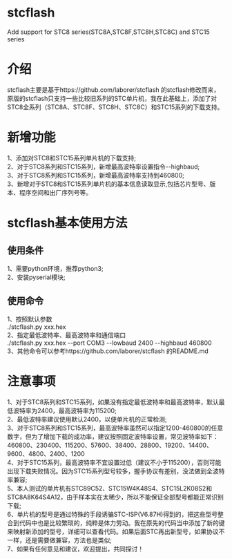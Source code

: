 # stcflash
  Add support for STC8 series(STC8A,STC8F,STC8H,STC8C) and STC15 series
# 介绍
  stcflash主要是基于https://github.com/laborer/stcflash 的stcflash修改而来，原版的stcflash只支持一些比较旧系列的STC单片机，我在此基础上，添加了对STC8全系列（STC8A、STC8F、STC8H、STC8C）和STC15系列的下载支持。
# 新增功能
1、添加对STC8和STC15系列单片机的下载支持;<br>
2、对于STC8系列和STC15系列，新增最高波特率设置指令--highbaud;<br>
3、对于STC8系列和STC15系列，新增最高波特率支持到460800;<br>
3、新增对于STC8和STC15系列单片机的基本信息读取显示,包括芯片型号、版本、程序空间和出厂序列号等。
# stcflash基本使用方法
## 使用条件
1、需要python环境，推荐python3;<br>
2、安装pyserial模块;<br>
## 使用命令
1、按照默认参数<br>
  ./stcflash.py xxx.hex<br>
2、指定最低波特率、最高波特率和通信端口<br>
  ./stcflash.py xxx.hex --port COM3 --lowbaud 2400 --highbaud 460800<br>
3、其他命令可以参考https://github.com/laborer/stcflash 的README.md
  # 注意事项
  1、对于STC8系列和STC15系列，如果没有指定最低波特率和最高波特率，默认最低波特率为2400，最高波特率为115200;<br>
  2、最低波特率建议使用默认2400，以便单片机的正常检测;<br>
  3、对于STC8系列和STC15系列，最高波特率虽然可以指定1200-460800的任意数字，但为了增加下载的成功率，建议按照固定波特率设置，常见波特率如下：<br>
  460800、230400、115200、57600、38400、28800、19200、14400、9600、4800、2400、1200<br>
  4、对于STC15系列，最高波特率不宜设置过低（建议不小于115200），否则可能出现下载失败情况。因为STC15系列型号较多，握手协议有差别，没法做到全波特率兼容;<br>
  5、本人测试的单片机有STC89C52、STC15W4K48S4、STC15L2K08S2和STC8A8K64S4A12，由于样本实在太稀少，所以不能保证全部型号都能正常识别下载;<br>
  6、单片机的型号是通过特殊的手段诱骗STC-ISP(V6.87H)得到的，把这些型号整合到代码中也是比较繁琐的，纯粹是体力劳动。我在原先的代码当中添加了新的键来映射新添加的型号，详细可以查看代码。如果后面STC再出新型号，如果协议不一样，还是需要做兼容，方法也是类似;<br>
  7、如果有任何意见和建议，欢迎提出，共同探讨！

